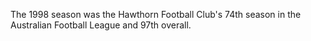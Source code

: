 The 1998 season was the Hawthorn Football Club's 74th season in the Australian Football League and 97th overall.
